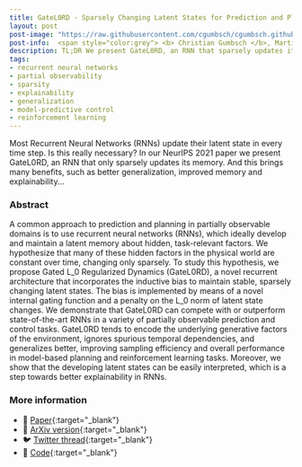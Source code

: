```yaml
---
title: GateL0RD - Sparsely Changing Latent States for Prediction and Planning in POMDPs
layout: post
post-image: "https://raw.githubusercontent.com/cgumbsch/cgumbsch.github.io/master/assets/images/gatel0rd_BB.gif"
post-info:  <span style="color:grey"> <b> Christian Gumbsch </b>, Martin Butz & Georg Martius</span> <br>  <span style="color:grey"> <i> NeurIPS</i> 2021 (26%)</span> <br> <a href="https://arxiv.org/pdf/2110.15949" target="_blank" class="has-text-blue">Paper</i></a>, <a href="https://github.com/martius-lab/GateL0RD" target="_blank" class="has-text-blue">Code</i></a>, <a href="https://x.com/cgumbsch/status/1464149692355334149" target="_blank" class="has-text-blue">Twitter</i></a>  
description: TL;DR We present GateL0RD, an RNN that sparsely updates its latent states, for prediction and control with better generalization, longer memorization abilities, and explainable latent states.
tags:
- recurrent neural networks
- partial observability
- sparsity
- explainability
- generalization
- model-predictive control
- reinforcement learning
---
```


Most Recurrent Neural Networks (RNNs) update their latent state in every time step. Is this really necessary? In our NeurIPS 2021 paper we present GateL0RD, an RNN that only sparsely updates its memory. And this brings many benefits, such as better generalization, improved memory and explainability...
### Abstract

A common approach to prediction and planning in partially observable domains is to use recurrent neural networks (RNNs), which ideally develop and maintain a latent memory about hidden, task-relevant factors. We hypothesize that many of these hidden factors in the physical world are constant over time, changing only sparsely. To study this hypothesis, we propose Gated L_0 Regularized Dynamics (GateL0RD), a novel recurrent architecture that incorporates the inductive bias to maintain stable, sparsely changing latent states.  The bias is implemented by means of a novel internal gating function and a penalty on the L_0 norm of latent state changes. We demonstrate that GateL0RD can compete with or outperform state-of-the-art RNNs in a variety of partially observable prediction and control tasks. GateL0RD tends to encode the underlying generative factors of the environment, ignores spurious temporal dependencies, and generalizes better, improving sampling efficiency and overall performance in model-based planning and reinforcement learning tasks. Moreover, we show that the developing latent states can be easily interpreted, which is a step towards better explainability in RNNs.

### More information
- :scroll: [Paper](https://openreview.net/pdf?id=-VjKyYX-PI9){:target="_blank"}
- :page_facing_up: [ArXiv version](https://arxiv.org/pdf/2208.08731.pdf){:target="_blank"}
- :bird: [Twitter thread](https://twitter.com/cgumbsch/status/1464149692355334149?s=20&t=jNkRLTfjouHmcVLAQrA1rQ){:target="_blank"}
- :snake: [Code](https://github.com/martius-lab/GateL0RD){:target="_blank"}
